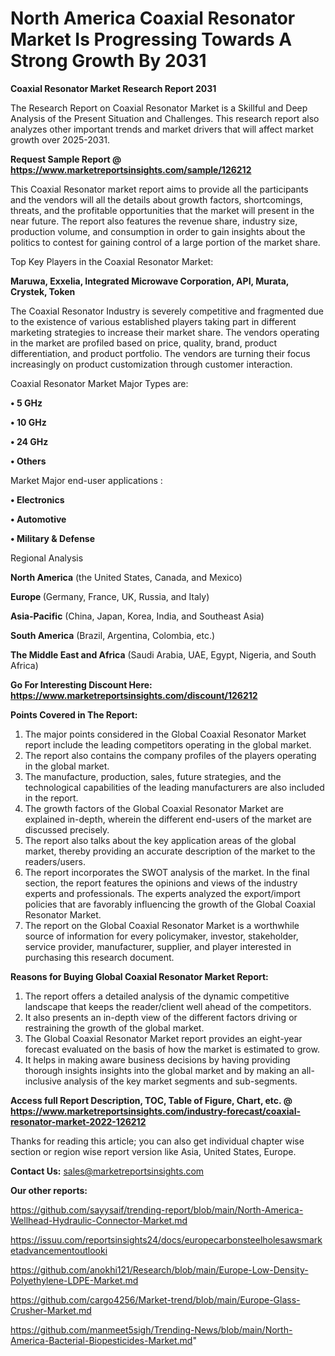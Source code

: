 # North America Coaxial Resonator Market Is Progressing Towards A Strong Growth By 2031

<strong>Coaxial Resonator Market Research Report 2031</strong>

The Research Report on Coaxial Resonator Market is a Skillful and Deep Analysis of the Present Situation and Challenges. This research report also analyzes other important trends and market drivers that will affect market growth over 2025-2031.

<strong>Request Sample Report @ <a href=https://www.marketreportsinsights.com/sample/126212>https://www.marketreportsinsights.com/sample/126212</a></strong>

This Coaxial Resonator market report aims to provide all the participants and the vendors will all the details about growth factors, shortcomings, threats, and the profitable opportunities that the market will present in the near future. The report also features the revenue share, industry size, production volume, and consumption in order to gain insights about the politics to contest for gaining control of a large portion of the market share.

Top Key Players in the Coaxial Resonator Market:

<strong>Maruwa, Exxelia, Integrated Microwave Corporation, API, Murata, Crystek, Token</strong>

The Coaxial Resonator Industry is severely competitive and fragmented due to the existence of various established players taking part in different marketing strategies to increase their market share. The vendors operating in the market are profiled based on price, quality, brand, product differentiation, and product portfolio. The vendors are turning their focus increasingly on product customization through customer interaction.

Coaxial Resonator Market Major Types are:

<strong>• 5 GHz

• 10 GHz

• 24 GHz

• Others</strong>

Market Major end-user applications :

<strong>• Electronics

• Automotive

• Military & Defense</strong>

Regional Analysis

</u><strong><b>North America</b></strong> (the United States, Canada, and Mexico)

<strong><b>Europe </b></strong>(Germany, France, UK, Russia, and Italy)

<strong><b>Asia-Pacific</b></strong> (China, Japan, Korea, India, and Southeast Asia)

<strong><b>South America</b></strong> (Brazil, Argentina, Colombia, etc.)

<strong><b>The Middle East and Africa</b></strong> (Saudi Arabia, UAE, Egypt, Nigeria, and South Africa)

<strong>Go For Interesting Discount Here: <a href=https://www.marketreportsinsights.com/discount/126212>https://www.marketreportsinsights.com/discount/126212</a></strong>

<strong>Points Covered in The Report:</strong>
<ol>
  <li>The major points considered in the Global Coaxial Resonator Market report include the leading competitors operating in the global market.</li>
  <li>The report also contains the company profiles of the players operating in the global market.</li>
  <li>The manufacture, production, sales, future strategies, and the technological capabilities of the leading manufacturers are also included in the report.</li>
  <li>The growth factors of the Global Coaxial Resonator Market are explained in-depth, wherein the different end-users of the market are discussed precisely.</li>
  <li>The report also talks about the key application areas of the global market, thereby providing an accurate description of the market to the readers/users.</li>
  <li>The report incorporates the SWOT analysis of the market. In the final section, the report features the opinions and views of the industry experts and professionals. The experts analyzed the export/import policies that are favorably influencing the growth of the Global Coaxial Resonator Market.</li>
  <li>The report on the Global Coaxial Resonator Market is a worthwhile source of information for every policymaker, investor, stakeholder, service provider, manufacturer, supplier, and player interested in purchasing this research document.</li>
</ol>
<strong>Reasons for Buying Global Coaxial Resonator Market Report:</strong>

<ol>
  <li>The report offers a detailed analysis of the dynamic competitive landscape that keeps the reader/client well ahead of the competitors.</li>
  <li>It also presents an in-depth view of the different factors driving or restraining the growth of the global market.</li>
  <li>The Global Coaxial Resonator Market report provides an eight-year forecast evaluated on the basis of how the market is estimated to grow.</li>
  <li>It helps in making aware business decisions by having providing thorough insights insights into the global market and by making an all-inclusive analysis of the key market segments and sub-segments.</li>
</ol>
<strong>Access full Report Description, TOC, Table of Figure, Chart, etc. @ <a href=https://www.marketreportsinsights.com/industry-forecast/coaxial-resonator-market-2022-126212>https://www.marketreportsinsights.com/industry-forecast/coaxial-resonator-market-2022-126212</a></strong>


Thanks for reading this article; you can also get individual chapter wise section or region wise report version like Asia, United States, Europe.

<strong>Contact Us:</strong>
sales@marketreportsinsights.com

<strong>Our other reports:</strong>

<a href=https://github.com/sayysaif/trending-report/blob/main/North-America-Wellhead-Hydraulic-Connector-Market.md>https://github.com/sayysaif/trending-report/blob/main/North-America-Wellhead-Hydraulic-Connector-Market.md</a>

<a href=https://issuu.com/reportsinsights24/docs/europecarbonsteelholesawsmarketadvancementoutlooki>https://issuu.com/reportsinsights24/docs/europecarbonsteelholesawsmarketadvancementoutlooki</a>

<a href=https://github.com/anokhi121/Research/blob/main/Europe-Low-Density-Polyethylene-LDPE-Market.md>https://github.com/anokhi121/Research/blob/main/Europe-Low-Density-Polyethylene-LDPE-Market.md</a>

<a href=https://github.com/cargo4256/Market-trend/blob/main/Europe-Glass-Crusher-Market.md>https://github.com/cargo4256/Market-trend/blob/main/Europe-Glass-Crusher-Market.md</a>

<a href=https://github.com/manmeet5sigh/Trending-News/blob/main/North-America-Bacterial-Biopesticides-Market.md>https://github.com/manmeet5sigh/Trending-News/blob/main/North-America-Bacterial-Biopesticides-Market.md</a>"
